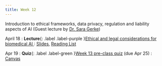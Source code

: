```yaml
---
title: Week 12
---
```


Introduction to ethical frameworks, data privacy, regulation and liability aspects of AI (Guest lecture by [Dr. Sara Gerke](https://petrieflom.law.harvard.edu/about/bio/gerke-sara))

April 18
: **Lecture**{: .label .label-purple }[Ethical and legal considerations for biomedical AI ](/BMIF203/lectures/week14)
  : [Slides](/BMIF203/assets/zitnik-BMI702-L12.pdf), [Reading List](/BMIF203/lectures/week12)

Apr 19
: **Quiz**{: .label .label-green }[Week 13 pre-class quiz](#) (due Apr 25)
  : [Canvas](https://canvas.harvard.edu/courses/134015)


